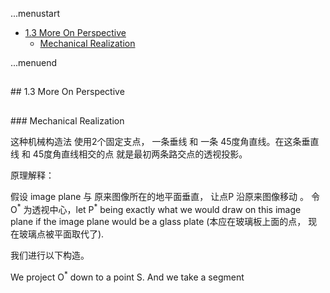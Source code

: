 ...menustart

 - [1.3 More On Perspective](#197f41e79f4b1f7f2fc647d43822b98d)
	 - [Mechanical Realization](#bff64a28413c4a4e9fb262cc6909206c)

...menuend


<h2 id="197f41e79f4b1f7f2fc647d43822b98d"></h2>
## 1.3 More On Perspective

<h2 id="bff64a28413c4a4e9fb262cc6909206c"></h2>
### Mechanical Realization

这种机械构造法 使用2个固定支点， 一条垂线 和 一条 45度角直线。在这条垂直线 和 45度角直线相交的点 就是最初两条路交点的透视投影。

原理解释：

假设 image plane 与 原来图像所在的地平面垂直， 让点P 沿原来图像移动 。 令 O<sup>\*</sup> 为透视中心，let  P<sup>\*</sup>  being exactly what we would draw on this image plane if the image plane would be a glass plate (本应在玻璃板上面的点， 现在玻璃点被平面取代了). 

我们进行以下构造。  

We project O<sup>\*</sup> down to a point S. And we take a segment 
